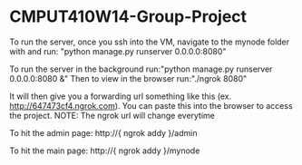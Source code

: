 CMPUT410W14-Group-Project
=========================
To run the server, once you ssh into the VM, navigate to the mynode folder with and run: "python manage.py runserver 0.0.0.0:8080"

To run the server in the background run:"python manage.py runserver 0.0.0.0:8080 &"
Then to view in the browser run:"./ngrok 8080" 

It will then give you a forwarding url something like this (ex. http://647473cf4.ngrok.com). You can paste this into the browser to access the project. NOTE: The ngrok url will change everytime

To hit the admin page: http://{ ngrok addy }/admin

To hit the main page: http://{ ngrok addy }/mynode

